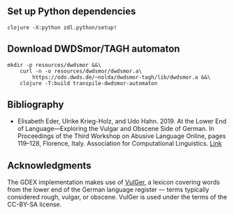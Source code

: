 ## Set up Python dependencies

    clojure -X:python zdl.python/setup!

## Download DWDSmor/TAGH automaton

    mkdir -p resources/dwdsmor &&\
        curl -n -o resources/dwdsmor/dwdsmor.a\
            https://odo.dwds.de/~nolda/dwdsmor-tagh/lib/dwdsmor.a &&\
        clojure -T:build transpile-dwdsmor-automaton

## Bibliography

* Elisabeth Eder, Ulrike Krieg-Holz, and Udo Hahn. 2019. At the Lower
  End of Language—Exploring the Vulgar and Obscene Side of German. In
  Proceedings of the Third Workshop on Abusive Language Online, pages
  119–128, Florence, Italy. Association for Computational
  Linguistics. [Link](https://aclanthology.org/W19-3513)

## Acknowledgments

The GDEX implementation makes use of
[VulGer](https://aclanthology.org/W19-3513), a lexicon covering words
from the lower end of the German language register — terms typically
considered rough, vulgar, or obscene. VulGer is used under the terms
of the CC-BY-SA license.
